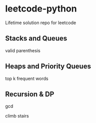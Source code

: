 # leetcode-python
Lifetime solution repo for leetcode


## Stacks and Queues
valid parenthesis

## Heaps and Priority Queues
top k frequent words

## Recursion & DP
gcd

climb stairs